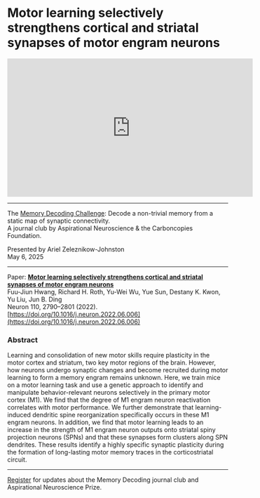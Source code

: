 # Motor learning selectively strengthens cortical and striatal synapses of motor engram neurons

<iframe width="560" height="315" src="https://www.youtube.com/embed/WkAE3l0W6_s?si=9iyWUX5d8enqnJrZ" title="YouTube video player" frameborder="0" allow="accelerometer; autoplay; clipboard-write; encrypted-media; gyroscope; picture-in-picture; web-share" referrerpolicy="strict-origin-when-cross-origin" allowfullscreen></iframe>

---

The [Memory Decoding Challenge](https://aspirationalneuroscience.org): Decode a non-trivial memory from a static map of synaptic connectivity.  
A journal club by Aspirational Neuroscience & the Carboncopies Foundation.  

Presented by Ariel Zeleznikow-Johnston  
May 6, 2025

----

Paper: [__Motor learning selectively strengthens cortical and striatal synapses of motor engram neurons__](https://www.cell.com/neuron/pdf/S0896-6273(22)00544-X.pdf)  
Fuu-Jiun Hwang, Richard H. Roth, Yu-Wei Wu, Yue Sun, Destany K. Kwon, Yu Liu, Jun B. Ding  
Neuron 110, 2790–2801 (2022). [https://doi.org/10.1016/j.neuron.2022.06.006](https://doi.org/10.1016/j.neuron.2022.06.006)

### Abstract

Learning and consolidation of new motor skills require plasticity in the motor cortex and striatum, two key
motor regions of the brain. However, how neurons undergo synaptic changes and become recruited during
motor learning to form a memory engram remains unknown. Here, we train mice on a motor learning task and
use a genetic approach to identify and manipulate behavior-relevant neurons selectively in the primary motor
cortex (M1). We find that the degree of M1 engram neuron reactivation correlates with motor performance.
We further demonstrate that learning-induced dendritic spine reorganization specifically occurs in these
M1 engram neurons. In addition, we find that motor learning leads to an increase in the strength of M1 engram
neuron outputs onto striatal spiny projection neurons (SPNs) and that these synapses form clusters along
SPN dendrites. These results identify a highly specific synaptic plasticity during the formation of long-lasting
motor memory traces in the corticostriatal circuit.

---

[Register](https://aspirationalneuroscience.org/register-with-us/) for updates about the Memory Decoding journal club and Aspirational Neuroscience Prize.
